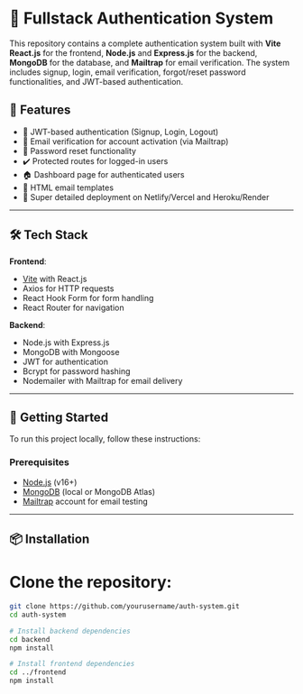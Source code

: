 # 🔐 Fullstack Authentication System

This repository contains a complete authentication system built with **Vite React.js** for the frontend, **Node.js** and **Express.js** for the backend, **MongoDB** for the database, and **Mailtrap** for email verification. The system includes signup, login, email verification, forgot/reset password functionalities, and JWT-based authentication.

## 🎯 Features

- 🔐 JWT-based authentication (Signup, Login, Logout)
- 📨 Email verification for account activation (via Mailtrap)
- 🔄 Password reset functionality
- ✔️ Protected routes for logged-in users
- 🏠 Dashboard page for authenticated users
- 📧 HTML email templates
- 🚀 Super detailed deployment on Netlify/Vercel and Heroku/Render

---

## 🛠️ Tech Stack

**Frontend**:
- [Vite](https://vitejs.dev/) with React.js
- Axios for HTTP requests
- React Hook Form for form handling
- React Router for navigation

**Backend**:
- Node.js with Express.js
- MongoDB with Mongoose
- JWT for authentication
- Bcrypt for password hashing
- Nodemailer with Mailtrap for email delivery

---

## 🏁 Getting Started

To run this project locally, follow these instructions:

### Prerequisites

- [Node.js](https://nodejs.org/) (v16+)
- [MongoDB](https://www.mongodb.com/) (local or MongoDB Atlas)
- [Mailtrap](https://mailtrap.io/) account for email testing

---

## 📦 Installation

# Clone the repository:

   ```bash
   git clone https://github.com/yourusername/auth-system.git
   cd auth-system

# Install backend dependencies
cd backend
npm install

# Install frontend dependencies
cd ../frontend
npm install

